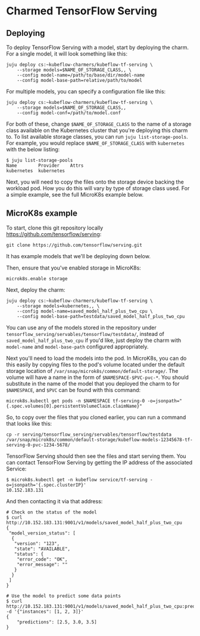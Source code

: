 # Charmed TensorFlow Serving

## Deploying

To deploy TensorFlow Serving with a model, start by deploying the charm. For a single model, it
will look something like this:

    juju deploy cs:~kubeflow-charmers/kubeflow-tf-serving \
        --storage models=$NAME_OF_STORAGE_CLASS,, \
        --config model-name=/path/to/base/dir/model-name
        --config model-base-path=relative/path/to/model

For multiple models, you can specify a configuration file like this:

    juju deploy cs:~kubeflow-charmers/kubeflow-tf-serving \
        --storage models=$NAME_OF_STORAGE_CLASS,,
        --config model-conf=/path/to/model.conf

For both of these, change `$NAME_OF_STORAGE_CLASS` to the name of a storage class available on
the Kubernetes cluster that you're deploying this charm to. To list available storage classes,
you can run `juju list-storage-pools`. For example, you would replace `$NAME_OF_STORAGE_CLASS`
with `kubernetes` with the below listing:

```
$ juju list-storage-pools
Name        Provider    Attrs
kubernetes  kubernetes  
```

Next, you will need to copy the files onto the storage device backing the workload pod. How you
do this will vary by type of storage class used. For a simple example, see the full MicroK8s
example below.

## MicroK8s example

To start, clone this git repository locally https://github.com/tensorflow/serving:

    git clone https://github.com/tensorflow/serving.git

It has example models that we'll be deploying down below.

Then, ensure that you've enabled storage in MicroK8s:

    microk8s.enable storage

Next, deploy the charm:

    juju deploy cs:~kubeflow-charmers/kubeflow-tf-serving \
        --storage models=kubernetes,, \
        --config model-name=saved_model_half_plus_two_cpu \
        --config model-base-path=testdata/saved_model_half_plus_two_cpu

You can use any of the models stored in the repository under
`tensorflow_serving/servables/tensorflow/testdata/`, instead of `saved_model_half_plus_two_cpu`
if you'd like, just deploy the charm with `model-name` and `model-base-path` configured
appropriately.

Next you'll need to load the models into the pod. In MicroK8s, you can do this easily by
copying files to the pod's volume located under the default storage location of
`/var/snap/microk8s/common/default-storage/`. The volume will have a name in the form of
`$NAMESPACE-$PVC-pvc-*`. You should substitute in the name of the model that you
deployed the charm to for `$NAMESPACE`, and `$PVC` can be found with this command:

    microk8s.kubectl get pods -n $NAMESPACE tf-serving-0 -o=jsonpath="{.spec.volumes[0].persistentVolumeClaim.claimName}"

So, to copy over the files that you cloned earlier, you can run a command that looks like this:

    cp -r serving/tensorflow_serving/servables/tensorflow/testdata /var/snap/microk8s/common/default-storage/kubeflow-models-12345678-tf-serving-0-pvc-1234-5678/

TensorFlow Serving should then see the files and start serving them. You can contact TensorFlow
Serving by getting the IP address of the associated Service:

    $ microk8s.kubectl get -n kubeflow service/tf-serving -o=jsonpath='{.spec.clusterIP}'
    10.152.183.131

And then contacting it via that address:

    # Check on the status of the model
    $ curl http://10.152.183.131:9001/v1/models/saved_model_half_plus_two_cpu
    {
     "model_version_status": [
      {
       "version": "123",
       "state": "AVAILABLE",
       "status": {
        "error_code": "OK",
        "error_message": ""
       }
      }
     ]
    }

    # Use the model to predict some data points
    $ curl http://10.152.183.131:9001/v1/models/saved_model_half_plus_two_cpu:predict -d '{"instances": [1, 2, 3]}'
    {
        "predictions": [2.5, 3.0, 3.5]
    }
